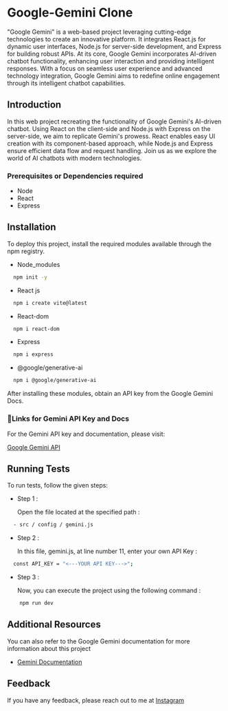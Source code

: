 
# Google-Gemini Clone

"Google Gemini" is a web-based project leveraging cutting-edge technologies to create an innovative platform. It integrates React.js for dynamic user interfaces, Node.js for server-side development, and Express for building robust APIs. At its core, Google Gemini incorporates AI-driven chatbot functionality, enhancing user interaction and providing intelligent responses. With a focus on seamless user experience and advanced technology integration, Google Gemini aims to redefine online engagement through its intelligent chatbot capabilities.



 
## Introduction 
In this web project recreating the functionality of Google Gemini's AI-driven chatbot. Using React on the client-side and Node.js with Express on the server-side, we aim to replicate Gemini's prowess. React enables easy UI creation with its component-based approach, while Node.js and Express ensure efficient data flow and request handling. Join us as we explore the world of AI chatbots with modern technologies.

### Prerequisites or Dependencies required

- Node  
- React  
- Express 

## Installation
To deploy this project, install the required modules available through the npm registry.

- Node_modules

```bash
  npm init -y
```

- React js

```bash
  npm i create vite@latest
```

- React-dom

```bash
  npm i react-dom
```
- Express

```bash
  npm i express
```
- @google/generative-ai

```bash
  npm i @google/generative-ai
```

After installing these modules, obtain an API key from the Google Gemini Docs.
    

### 🔗Links for Gemini API Key and Docs

For the Gemini API key and documentation, please visit:

[Google Gemini API ](https://ai.google.dev/)
## Running Tests

To run tests, follow the given steps:


- Step 1 :

    Open the file located at the specified path :

```bash
  - src / config / gemini.js
```
- Step 2 :

    In this file, gemini.js, at line number 11, enter your own API Key :

```bash
  const API_KEY = "<---YOUR API KEY--->";
```
- Step 3 :

    Now, you can execute the project using the following command :

```bash
    npm run dev
```

## Additional Resources 

You can also refer to the Google Gemini documentation for more information about this project 
 - [Gemini Documentation](https://ai.google.dev/gemini-api/docs/get-started/node)

 
## Feedback

If you have any feedback, please reach out to me at [ Instagram](https://www.instagram.com/y_a_s_h_2711)

